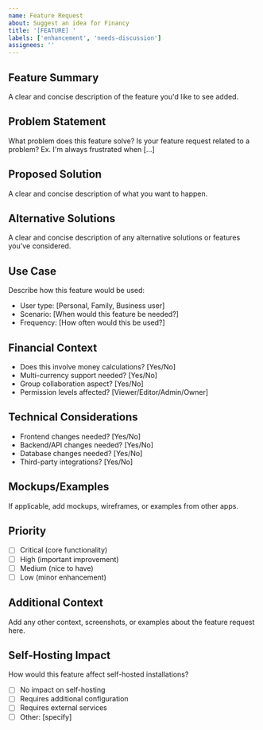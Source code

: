 ```yaml
---
name: Feature Request
about: Suggest an idea for Financy
title: '[FEATURE] '
labels: ['enhancement', 'needs-discussion']
assignees: ''
---
```


## Feature Summary

A clear and concise description of the feature you'd like to see added.

## Problem Statement

What problem does this feature solve? Is your feature request related to a problem?
Ex. I'm always frustrated when [...]

## Proposed Solution

A clear and concise description of what you want to happen.

## Alternative Solutions

A clear and concise description of any alternative solutions or features you've considered.

## Use Case

Describe how this feature would be used:

- User type: [Personal, Family, Business user]
- Scenario: [When would this feature be needed?]
- Frequency: [How often would this be used?]

## Financial Context

- Does this involve money calculations? [Yes/No]
- Multi-currency support needed? [Yes/No]
- Group collaboration aspect? [Yes/No]
- Permission levels affected? [Viewer/Editor/Admin/Owner]

## Technical Considerations

- Frontend changes needed? [Yes/No]
- Backend/API changes needed? [Yes/No]
- Database changes needed? [Yes/No]
- Third-party integrations? [Yes/No]

## Mockups/Examples

If applicable, add mockups, wireframes, or examples from other apps.

## Priority

- [ ] Critical (core functionality)
- [ ] High (important improvement)
- [ ] Medium (nice to have)
- [ ] Low (minor enhancement)

## Additional Context

Add any other context, screenshots, or examples about the feature request here.

## Self-Hosting Impact

How would this feature affect self-hosted installations?

- [ ] No impact on self-hosting
- [ ] Requires additional configuration
- [ ] Requires external services
- [ ] Other: [specify]

